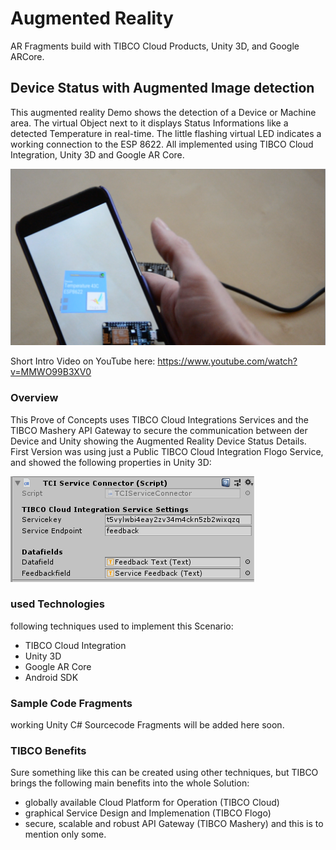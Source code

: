 # Augmented Reality
AR Fragments build with TIBCO Cloud Products, Unity 3D, and Google ARCore. 

## Device Status with Augmented Image detection
This augmented reality Demo shows the detection of a Device or Machine area.  The virtual Object next to it displays Status Informations like a detected Temperature in real-time. The little flashing virtual LED indicates a working connection to the ESP 8622. All implemented using TIBCO Cloud Integration, Unity 3D and Google AR Core.

![TIBCO AR image](images/AR-TIBCO-Flogo.png?raw=true "Device Status in Augmented Reality")

Short Intro Video on YouTube here: https://www.youtube.com/watch?v=MMWO99B3XV0

### Overview
This Prove of Concepts uses TIBCO Cloud Integrations Services and the TIBCO Mashery API Gateway to secure the communication between der Device and Unity showing the Augmented Reality Device Status Details.
First Version was using just a Public TIBCO Cloud Integration Flogo Service, and showed the following properties in Unity 3D:

![TIBCO Unity Props](images/TIBCO-TCI-Unity-Properties.png?raw=true "TCI Unity Properties")

### used Technologies
following techniques used to implement this Scenario:
- TIBCO Cloud Integration
- Unity 3D
- Google AR Core
- Android SDK

### Sample Code Fragments
working Unity C# Sourcecode Fragments will be added here soon.

### TIBCO Benefits
Sure something like this can be created using other techniques, but TIBCO brings the following main benefits into the whole Solution:
- globally available Cloud Platform for Operation (TIBCO Cloud)
- graphical Service Design and Implemenation (TIBCO Flogo)
- secure, scalable and robust API Gateway (TIBCO Mashery)
and this is to mention only some.
